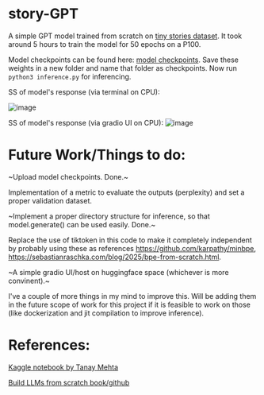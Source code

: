 # story-GPT
A simple GPT model trained from scratch on [tiny stories dataset](https://huggingface.co/roneneldan/TinyStories-33M/tree/main). It took around 5 hours to train the model for 50 epochs on a P100.

Model checkpoints can be found here: [model checkpoints](https://huggingface.co/Sartc/storyGPT/tree/main). Save these weights in a new folder and name that folder as checkpoints. Now run ```python3 inference.py``` for inferencing.

SS of model's response (via terminal on CPU):

![image](https://github.com/user-attachments/assets/feb3f6fe-2813-4150-802b-8295ff814a61)

SS of model's response (via gradio UI on CPU):
![image](https://github.com/user-attachments/assets/95dde6bd-88f5-4991-a517-d651e6c208ef)



# Future Work/Things to do:

~Upload model checkpoints. Done.~

Implementation of a metric to evaluate the outputs (perplexity) and set a proper validation dataset.

~Implement a proper directory structure for inference, so that model.generate() can be used easily. Done.~

Replace the use of tiktoken in this code to make it completely independent by probably using these as references https://github.com/karpathy/minbpe, https://sebastianraschka.com/blog/2025/bpe-from-scratch.html.

~A simple gradio UI/host on huggingface space (whichever is more convinent).~

I've a couple of more things in my mind to improve this. Will be adding them in the future scope of work for this project if it is feasible to work on those (like dockerization and jit compilation to improve inference).

# References:

[Kaggle notebook by Tanay Mehta](https://www.kaggle.com/code/heyytanay/gpt-from-scratch-using-lightning-and-lance/notebook)

[Build LLMs from scratch book/github](https://github.com/rasbt/LLMs-from-scratch)
